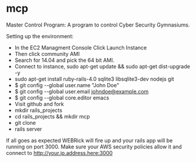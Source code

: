 mcp
===

Master Control Program:  A program to control Cyber Security Gymnasiums.  

Setting up the environment:

* In the EC2 Managment Console Click Launch Instance
* Then click community AMI
* Search for 14.04 and pick the 64 bit AMI.
* Connect to instance, sudo apt-get update && sudo apt-get dist-upgrade -y
* sudo apt-get install ruby-rails-4.0 sqlite3 libsqlite3-dev nodejs git
* $ git config --global user.name "John Doe"
* $ git config --global user.email johndoe@example.com
* $ git config --global core.editor emacs
* Visit github and fork 
* mkdir rails_projects
* cd rails_projects && mkdir mcp
* git clone 
* rails server

If all goes as expected WEBRick will fire up and your rails app will be running on port 3000.
Make sure your AWS security policies allow it and connect to http://your.ip.address.here:3000

